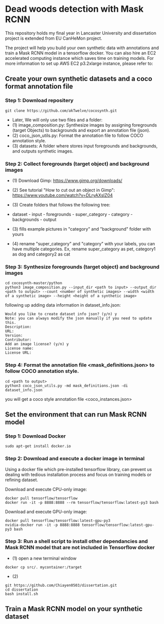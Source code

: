# Dead woods detection with Mask RCNN 
This repository holds my final year in Lancaster University and dissertation project is extended from EU CanHeMon project.   

The project will help you build your own synthetic data with annotations and train a Mask RCNN model in a tensorflow docker. You can also hire an EC2 accelerated computing instance which saves time on training models. For more information to set up AWS EC2 p3.2xlarge instance, please refer to:

## Create your own synthetic datasets and a coco format annotation file
### Step 1: Download repositery 
```
git clone https://github.com/akTwelve/cocosynth.git
```
* Later, We will only use two files and a folder: 
* (1) image_composition.py:
    Synthesize images by assigning foregrounds (target Objects) to backgrounds and export an annotation file (json). 
* (2) coco_json_utils.py:
    Format the annotation file to follow COCO annotation style.  
* (3) datasets:
    A folder where stores input foregrounds and backgrounds, and outputs synthetic images.
### Step 2: Collect foregrounds (target object) and background images
* (1) Download Gimp: https://www.gimp.org/downloads/
* (2) See tutorial "How to cut out an object in Gimp": https://www.youtube.com/watch?v=DLryAXsIZ04 
* (3) Create folders that follows the following tree:
*  dataset - input - foregrounds - super_category - category
                   - backgrounds
           - output

* (3) fills example pictures in "category" and "background" folder with yours 
* (4) rename "super_category" and "category" with your labels, you can have multiple categories. Ex, rename super_category as pet, category1 as dog and category2 as cat

### Step 3: Synthesize foregrounds (target object) and background images
```
cd cocosynth-master/python
python3 image_composition.py --input_dir <path to input> --output_dir <path to output> --count <number of synthetic images> --width <width of a synthetic image> --height <height of a synthetic image>

```
following up adding data information in dataset_info.json:

```
Would you like to create dataset info json? (y/n) y
Note: you can always modify the json manually if you need to update this.
Description: 
URL: 
Version: 
Contributor: 
Add an image license? (y/n) y
License name: 
License URL:
```

### Step 4: Format the annotation file <mask_definitions.json> to follow COCO annotation style.
```
cd <path to output>
python3 coco_json_utils.py -md mask_definitions.json -di dataset_info.json
```
you will get a coco style annotation file <coco_instances.json>

## Set the environment that can run Mask RCNN model
### Step 1: Download Docker
```
sudo apt-get install docker.io
```
### Step 2: Download and execute a docker image in terminal
Using a docker file which pre-installed tensorflow library, can prevent us dealing with tedious installation process and focus on training models or refining dataset.  

Download and execute CPU-only image:
```
docker pull tensorflow/tensorflow
docker run -it -p 8888:8888 --rm tensorflow/tensorflow:latest-py3 bash
```
Download and execute GPU-only image:
```
docker pull tensorflow/tensorflow:latest-gpu-py3
nvidia-docker run -it -p 8888:8888 tensorflow/tensorflow:latest-gpu-py3 bash
```

### Step 3: Run a shell script to install other dependancies and Mask RCNN model that are not included in Tensorflow docker
* (1) open a new terminal window
```
docker cp src/. mycontainer:/target
```
* (2) 
```
git https://github.com/Chiayen0503/dissertation.git
cd dissertation
bash install.sh
```

## Train a Mask RCNN model on your synthetic dataset






